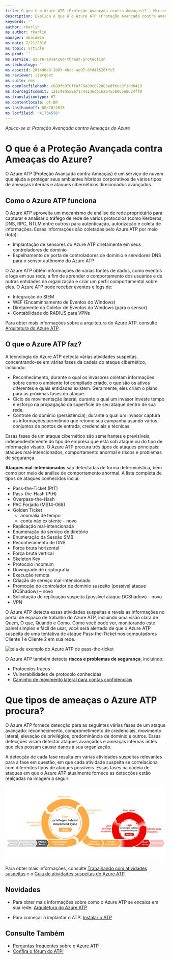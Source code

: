 ```yaml
---
title: O que é o Azure ATP (Proteção Avançada contra Ameaças)? | Microsoft Docs
description: Explica o que é o Azure ATP (Proteção Avançada contra Ameaças) e os tipos de atividades suspeitas que ele pode detectar
keywords: ''
author: rkarlin
ms.author: rkarlin
manager: mbaldwin
ms.date: 2/21/2018
ms.topic: article
ms.prod: ''
ms.service: azure-advanced-threat-protection
ms.technology: ''
ms.assetid: 2d14d0e9-1b03-4bcc-ae97-8fd41526ffc5
ms.reviewer: itargoet
ms.suite: ems
ms.openlocfilehash: c889fc070ffaf79a89c072d83edf6cc6f1cd0413
ms.sourcegitcommit: 121c49d559e71741136db1626455b065e8624ff9
ms.translationtype: HT
ms.contentlocale: pt-BR
ms.lasthandoff: 08/20/2018
ms.locfileid: "41734556"
---
```

*Aplica-se a: Proteção Avançada contra Ameaças do Azure*


# <a name="what-is-azure-advanced-threat-protection"></a>O que é a Proteção Avançada contra Ameaças do Azure?
O Azure ATP (Proteção Avançada contra Ameaças) é um serviço de nuvem que ajuda a proteger seus ambientes híbridos corporativos de vários tipos de ameaças internas e ataques cibernéticos direcionados avançados.

## <a name="how-azure-atp-works"></a>Como o Azure ATP funciona

O Azure ATP aproveita um mecanismo de análise de rede proprietário para capturar e analisar o tráfego de rede de vários protocolos (como Kerberos, DNS, RPC, NTLM entre outros) para autenticação, autorização e coleta de informações. Essas informações são coletadas pelo Azure ATP por meio do(a):

-   Implantação de sensores do Azure ATP diretamente em seus controladores de domínio
-   Espelhamento de porta de controladores de domínio e servidores DNS para o sensor autônomo do Azure ATP

O Azure ATP obtém informações de várias fontes de dados, como eventos e logs em sua rede, a fim de aprender o comportamento dos usuários e de outras entidades na organização e criar um perfil comportamental sobre eles.
O Azure ATP pode receber eventos e logs de:

-   Integração do SIEM
-   WEF (Encaminhamento de Eventos do Windows)
-   Diretamente do Coletor de Eventos do Windows (para o sensor)
-   Contabilidade do RADIUS para VPNs


Para obter mais informações sobre a arquitetura do Azure ATP, consulte [Arquitetura do Azure ATP](atp-architecture.md).

## <a name="what-does-azure-atp-do"></a>O que o Azure ATP faz?

A tecnologia do Azure ATP detecta várias atividades suspeitas, concentrando-se em várias fases da cadeia do ataque cibernético, incluindo:

-   Reconhecimento, durante o qual os invasores coletam informações sobre como o ambiente foi compilado criado, o que são os ativos diferentes e quais entidades existem. Geralmente, eles criam o plano para as próximas fases do ataque.
-   Ciclo de movimentação lateral, durante o qual um invasor investe tempo e esforço na propagação da superfície de seu ataque dentro de sua rede.
-   Controle do domínio (persistência), durante o qual um invasor captura as informações permitindo que retome sua campanha usando vários conjuntos de pontos de entrada, credenciais e técnicas. 

Essas fases de um ataque cibernético são semelhantes e previsíveis, independentemente do tipo de empresa que está sob ataque ou do tipo de informação visado.
O Azure ATP procura três tipos de ataques principais: ataques mal-intencionados, comportamento anormal e riscos e problemas de segurança.

**Ataques mal-intencionados** são detectadas de forma determinística, bem como por meio de análise de comportamento anormal. A lista completa de tipos de ataques conhecidos inclui:

-   Pass-the-Ticket (PtT)
-   Pass-the-Hash (PtH)
-   Overpass-the-Hash
-   PAC Forjado (MS14-068)
-   Golden Ticket
    -   anomalia de tempo
    -   conta não existente – novo
-   Replicação mal-intencionada
-   Enumeração do serviço de diretório
-   Enumeração da Sessão SMB
-   Reconhecimento de DNS
-   Força bruta horizontal 
-   Força bruta vertical
-   Skeleton Key
-   Protocolo incomum
-   Downgrade de criptografia
-   Execução remota
-   Criação de serviço mal-intencionado
-   Promoção do controlador de domínio suspeito (possível ataque DCShadow) – novo
-   Solicitação de replicação suspeita (possível ataque DCShadow) – novo
-   VPN 


O Azure ATP detecta essas atividades suspeitas e revela as informações no portal de espaço de trabalho do Azure ATP, incluindo uma visão clara de Quem, O que, Quando e Como. Como você pode ver, monitorando este painel simples e fácil de usar, você será alertado de que o Azure ATP suspeita de uma tentativa de ataque Pass-the-Ticket nos computadores Cliente 1 e Cliente 2 em sua rede.

 ![tela de exemplo do Azure ATP de pass-the-ticket](media/pass-the-ticket-sa.png)


O Azure ATP também detecta **riscos e problemas de segurança**, incluindo:

-   Protocolos fracos
-   Vulnerabilidades de protocolo conhecidas
-   [Caminho de movimento lateral para contas confidenciais](use-case-lateral-movement-path.md)

# <a name="what-threats-does-azure-atp-look-for"></a>Que tipos de ameaças o Azure ATP procura?

O Azure ATP fornece detecção para as seguintes várias fases de um ataque avançado: reconhecimento, comprometimento de credenciais, movimento lateral, elevação de privilégios, predominância de domínio e outros. Essas detecções visam detectar ataques avançados e ameaças internas antes que eles possam causar danos à sua organização.

A detecção de cada fase resulta em várias atividades suspeitas relevantes para a fase em questão, em que cada atividade suspeita se correlaciona com diferentes tipos de ataques possíveis.
Essas fases na cadeia de ataques em que o Azure ATP atualmente fornece as detecções estão realçadas na imagem a seguir:

![O Azure ATP se concentra na atividade lateral da cadeia de ataque](media/attack-kill-chain-small.jpg)


Para obter mais informações, consulte [Trabalhando com atividades suspeitas](working-with-suspicious-activities.md) e o [Guia de atividades suspeitas do Azure ATP](suspicious-activity-guide.md).

## <a name="whats-next"></a>Novidades

-   Para obter mais informações sobre como o Azure ATP se encaixa em sua rede: [Arquitetura do Azure ATP](atp-architecture.md)

-   Para começar a implantar o ATP: [Instalar o ATP](install-atp-step1.md)


## <a name="see-also"></a>Consulte Também
- [Perguntas frequentes sobre o Azure ATP](atp-technical-faq.md)
- [Confira o fórum do ATP!](https://aka.ms/azureatpcommunity)